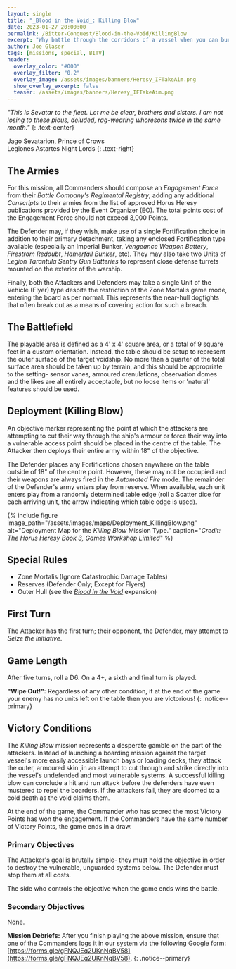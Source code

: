 ```yaml
---
layout: single
title: "_Blood in the Void_: Killing Blow"
date: 2023-01-27 20:00:00
permalink: /Bitter-Conquest/Blood-in-the-Void/KillingBlow
excerpt: "Why battle through the corridors of a vessel when you can burn through its hull?"
author: Joe Glaser
tags: [missions, special, BITV]
header:
  overlay_color: "#000"
  overlay_filter: "0.2"
  overlay_image: /assets/images/banners/Heresy_IFTakeAim.png
  show_overlay_excerpt: false
  teaser: /assets/images/banners/Heresy_IFTakeAim.png
---
```


*"This is Sevatar to the fleet. Let me be clear, brothers and sisters. I am not losing to these pious, deluded, rag-wearing whoresons twice in the same month."*
{: .text-center}

Jago Sevatarion, Prince of Crows <br> Legiones Astartes Night Lords
{: .text-right}

## The Armies

For this mission, all Commanders should compose an *Engagement Force* from their *Battle Company's Regimental Registry*, adding any additional *Conscripts* to their armies from the list of approved Horus Heresy publications provided by the Event Organizer (EO). The total points cost of the Engagement Force should not exceed 3,000 Points.

The Defender may, if they wish, make use of a single Fortification choice in addition to their primary detachment, taking any enclosed Fortification type available (especially an Imperial Bunker, _Vengeance Weapon Battery_, _Firestrom Redoubt_, _Hamerfall Bunker_, etc). They may also take two Units of _Legion Tarantula Sentry Gun Batteries_ to represent close defense turrets mounted on the exterior of the warship.

Finally, both the Attackers and Defenders may take a single Unit of the Vehicle (Flyer) type despite the restriction of the Zone Mortalis game mode, entering the board as per normal. This represents the near-hull dogfights that often break out as a means of covering action for such a breach.

## The Battlefield

The playable area is defined as a 4' x 4' square area, or a total of 9 square feet in a custom orientation. Instead, the table should be setup to represent the outer surface of the target voidship. No more than a quarter of the total surface area should be taken up by terrain, and this should be appropriate to the setting- sensor vanes, armoured crenulations, observation domes and the likes are all entirely acceptable, but no loose items or 'natural' features should be used. 

## Deployment (Killing Blow)

An objective marker representing the point at which the attackers are attempting to cut their way through the ship's armour or force their way into a vulnerable access point should be placed in the centre of the table. The Attacker then deploys their entire army within 18" of the objective.

The Defender places any Fortifications chosen anywhere on the table outside of 18" of the centre point. However, these may not be occupied and their weapons are always fired in the _Automated Fire_ mode. The remainder of the Defender's army enters play from reserve. When available, each unit enters play from a randomly determined table edge (roll a Scatter dice for each arriving unit, the arrow indicating which table edge is used).

{% include figure image_path="/assets/images/maps/Deployment_KillingBlow.png" alt="Deployment Map for the _Killing Blow_ Mission Type." caption="*Credit: The Horus Heresy Book 3, Games Workshop Limited*" %}

## Special Rules

- Zone Mortalis (Ignore Catastrophic Damage Tables)
- Reserves (Defender Only; Except for Flyers)
- Outer Hull (see the [_Blood in the Void_](/Bitter-Conquest/Blood-in-the-Void#Outer-Hull) expansion)

## First Turn

The Attacker has the first turn; their opponent, the Defender, may attempt to *Seize the Initiative*.

## Game Length

After five turns, roll a D6. On a 4+, a sixth and final turn is played.

**"Wipe Out!":** Regardless of any other condition, if at the end of the game your enemy has no units left on the table then you are victorious!
{: .notice--primary}

## Victory Conditions

The _Killing Blow_ mission represents a desperate gamble on the part of the attackers. Instead of launching a boarding mission against the target vessel's more easily accessible launch bays or loading decks, they attack the outer, armoured skin ,in an attempt to cut through and strike directly into the vessel's undefended and most vulnerable systems. A successful killing blow can conclude a hit and run attack before the defenders have even mustered to repel the boarders. If the attackers fail, they are doomed to a cold death as the void claims them. 

At the end of the game, the Commander who has scored the most Victory Points has won the engagement. If the Commanders have the same number of Victory Points, the game ends in a draw.

### Primary Objectives

The Attacker's goal is brutally simple- they must hold the objective in order to destroy the vulnerable, unguarded systems below. The Defender must stop them at all costs. 

The side who controls the objective when the game ends wins the battle.

### Secondary Objectives
None.

**Mission Debriefs:** After you finish playing the above mission, ensure that one of the Commanders logs it in our system via the following Google form: [https://forms.gle/gFNQJEq2UKnNqBV58](https://forms.gle/gFNQJEq2UKnNqBV58).
{: .notice--primary}


